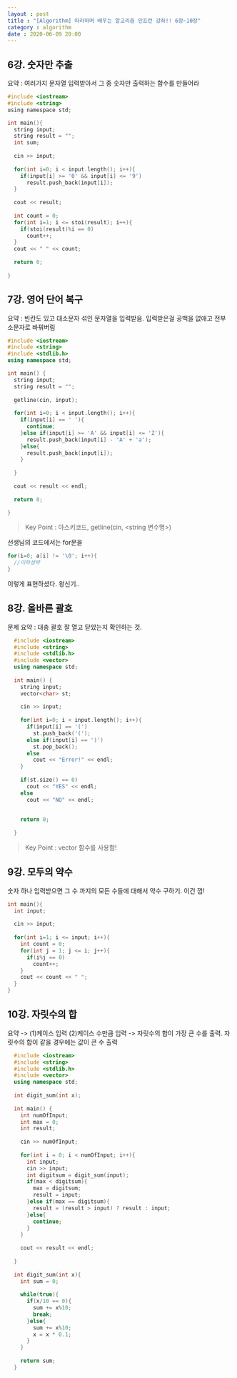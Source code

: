 ```yaml
---
layout : post
title : "[Algorithm] 따라하며 배우는 알고리즘 인프런 강좌!! 6장~10장"
category : algorithm
date : 2020-06-09 20:00
---
```


## 6강. 숫자만 추출

요약 : 여러가지 문자열 입력받아서 그 중 숫자만 출력하는 함수를 만들어라

```c
#include <iostream>
#include <string>
using namespace std;

int main(){
  string input;
  string result = "";
  int sum;
  
  cin >> input;
  
  for(int i=0; i < input.length(); i++){
    if(input[i] >= '0' && input[i] <= '9')
      result.push_back(input[i]);
  }
  
  cout << result;
  
  int count = 0;
  for(int i=1; i <= stoi(result); i++){
    if(stoi(result)%i == 0)
      count++;
  }
  cout << " " << count;
  
  return 0;
  
}
```


## 7강. 영어 단어 복구

요약 : 빈칸도 있고 대소문자 섞인 문자열을 입력받음. 입력받은걸 공백을 없애고 전부 소문자로 바꿔버림

```c++
#include <iostream>
#include <string>
#include <stdlib.h>
using namespace std;

int main() {
  string input;
  string result = "";
  
  getline(cin, input);
  
  for(int i=0; i < input.length(); i++){
    if(input[i] == ' '){
      continue;
    }else if(input[i] >= 'A' && input[i] <= 'Z'){
      result.push_back(input[i] - 'A' + 'a');
    }else{
      result.push_back(input[i]);
    }
    
  }
  
  cout << result << endl;
  
  return 0;
  
}

```

> Key Point : 아스키코드, getline(cin, \<string 변수명\>)


선생님의 코드에서는 for문을


```c++
for(i=0; a[i] != '\0'; i++){
  //이하생략
}
```

이렇게 표현하셨다. 왕신기..



## 8강. 올바른 괄호

문제 요약 : 대충 괄호 잘 열고 닫았는지 확인하는 것.


```c++
  #include <iostream>
  #include <string>
  #include <stdlib.h>
  #include <vector>
  using namespace std;
  
  int main() {
    string input;
    vector<char> st;
    
    cin >> input;
    
    for(int i=0; i < input.length(); i++){
      if(input[i] == '(')
        st.push_back('(');
      else if(input[i] == ')')
        st.pop_back();
      else
        cout << "Error!" << endl;
    }
    
    if(st.size() == 0)
      cout << "YES" << endl;
    else
      cout << "NO" << endl;
      
    
    return 0;
    
  }

```

> Key Point : vector 함수를 사용함! 


## 9강. 모두의 약수

숫자 하나 입력받으면 그 수 까지의 모든 수들에 대해서 약수 구하기. 이건 껌!

```c++
int main(){
  int input;
  
  cin >> input;
  
  for(int i=1; i <= input; i++){
    int count = 0;
    for(int j = 1; j <= i; j++){
      if(i%j == 0)
        count++;
    }
    cout << count << " ";    
  }  
}
```

## 10강. 자릿수의 합

요약 -> (1)케이스 입력 (2)케이스 수만큼 입력 -> 자릿수의 합이 가장 큰 수를 출력. 자릿수의 합이 같을 경우에는 값이 큰 수 출력

```c++
  #include <iostream>
  #include <string>
  #include <stdlib.h>
  #include <vector>
  using namespace std;
  
  int digit_sum(int x);
  
  int main() {
    int numOfInput;
    int max = 0;
    int result;
    
    cin >> numOfInput;
    
    for(int i = 0; i < numOfInput; i++){
      int input;
      cin >> input;
      int digitsum = digit_sum(input);
      if(max < digitsum){
        max = digitsum;
        result = input;
      }else if(max == digitsum){
        result = (result > input) ? result : input;
      }else{
        continue;
      }
    }
    
    cout << result << endl;
    
  }
  
  int digit_sum(int x){
    int sum = 0;
    
    while(true){
      if(x/10 == 0){
        sum += x%10;
        break;
      }else{
        sum += x%10;
        x = x * 0.1;
      }
    }
    
    return sum;
  }

```
